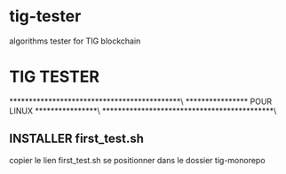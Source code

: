 # tig-tester
algorithms tester for TIG blockchain 
<H1>TIG TESTER</H1>
********************************************\
**************** POUR LINUX ****************\
********************************************\

<h2>INSTALLER first_test.sh</h2>
copier le lien first_test.sh
se positionner dans le dossier tig-monorepo

